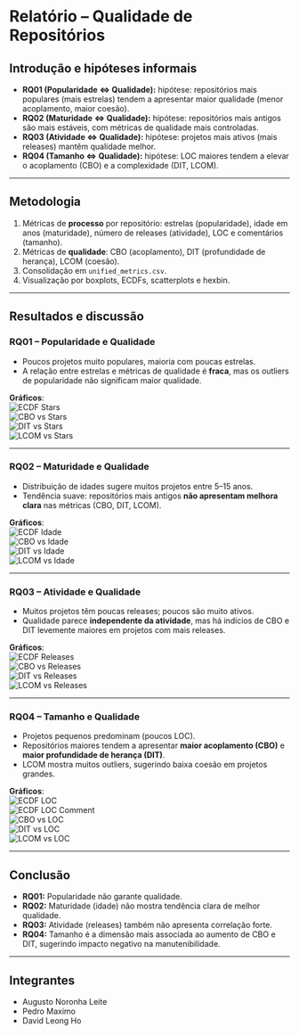 # Relatório – Qualidade de Repositórios

## Introdução e hipóteses informais

- **RQ01 (Popularidade ⇔ Qualidade):** hipótese: repositórios mais populares (mais estrelas) tendem a apresentar maior qualidade (menor acoplamento, maior coesão).  
- **RQ02 (Maturidade ⇔ Qualidade):** hipótese: repositórios mais antigos são mais estáveis, com métricas de qualidade mais controladas.  
- **RQ03 (Atividade ⇔ Qualidade):** hipótese: projetos mais ativos (mais releases) mantêm qualidade melhor.  
- **RQ04 (Tamanho ⇔ Qualidade):** hipótese: LOC maiores tendem a elevar o acoplamento (CBO) e a complexidade (DIT, LCOM).  

---

## Metodologia

1. Métricas de **processo** por repositório: estrelas (popularidade), idade em anos (maturidade), número de releases (atividade), LOC e comentários (tamanho).  
2. Métricas de **qualidade**: CBO (acoplamento), DIT (profundidade de herança), LCOM (coesão).  
3. Consolidação em `unified_metrics.csv`.  
4. Visualização por boxplots, ECDFs, scatterplots e hexbin.  

---

## Resultados e discussão

### RQ01 – Popularidade e Qualidade

- Poucos projetos muito populares, maioria com poucas estrelas.  
- A relação entre estrelas e métricas de qualidade é **fraca**, mas os outliers de popularidade não significam maior qualidade.  

**Gráficos**:  
![ECDF Stars](out/figs/ecdf_stars.png)  
![CBO vs Stars](out/figs/scatter_cbo_vs_stars.png)  
![DIT vs Stars](out/figs/scatter_dit_vs_stars.png)  
![LCOM vs Stars](out/figs/scatter_lcom_vs_stars.png)  

---

### RQ02 – Maturidade e Qualidade

- Distribuição de idades sugere muitos projetos entre 5–15 anos.  
- Tendência suave: repositórios mais antigos **não apresentam melhora clara** nas métricas (CBO, DIT, LCOM).  

**Gráficos**:  
![ECDF Idade](out/figs/ecdf_idade_anos.png)  
![CBO vs Idade](out/figs/scatter_cbo_vs_idade_anos.png)  
![DIT vs Idade](out/figs/scatter_dit_vs_idade_anos.png)  
![LCOM vs Idade](out/figs/scatter_lcom_vs_idade_anos.png)  

---

### RQ03 – Atividade e Qualidade

- Muitos projetos têm poucas releases; poucos são muito ativos.  
- Qualidade parece **independente da atividade**, mas há indícios de CBO e DIT levemente maiores em projetos com mais releases.  

**Gráficos**:  
![ECDF Releases](out/figs/ecdf_releases.png)  
![CBO vs Releases](out/figs/scatter_cbo_vs_releases.png)  
![DIT vs Releases](out/figs/scatter_dit_vs_releases.png)  
![LCOM vs Releases](out/figs/scatter_lcom_vs_releases.png)  

---

### RQ04 – Tamanho e Qualidade

- Projetos pequenos predominam (poucos LOC).  
- Repositórios maiores tendem a apresentar **maior acoplamento (CBO)** e **maior profundidade de herança (DIT)**.  
- LCOM mostra muitos outliers, sugerindo baixa coesão em projetos grandes.  

**Gráficos**:  
![ECDF LOC](out/figs/ecdf_loc.png)  
![ECDF LOC Comment](out/figs/ecdf_locComment.png)  
![CBO vs LOC](out/figs/scatter_cbo_vs_loc.png)  
![DIT vs LOC](out/figs/scatter_dit_vs_loc.png)  
![LCOM vs LOC](out/figs/scatter_lcom_vs_loc.png)  

---

## Conclusão

- **RQ01:** Popularidade não garante qualidade.  
- **RQ02:** Maturidade (idade) não mostra tendência clara de melhor qualidade.  
- **RQ03:** Atividade (releases) também não apresenta correlação forte.  
- **RQ04:** Tamanho é a dimensão mais associada ao aumento de CBO e DIT, sugerindo impacto negativo na manutenibilidade.  

---

## Integrantes

- Augusto Noronha Leite  
- Pedro Maximo  
- David Leong Ho  

